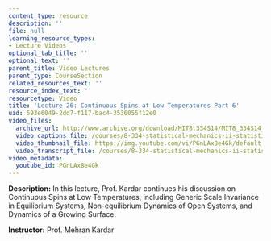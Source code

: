 ```yaml
---
content_type: resource
description: ''
file: null
learning_resource_types:
- Lecture Videos
optional_tab_title: ''
optional_text: ''
parent_title: Video Lectures
parent_type: CourseSection
related_resources_text: ''
resource_index_text: ''
resourcetype: Video
title: 'Lecture 26: Continuous Spins at Low Temperatures Part 6'
uid: 593e6049-2dd7-f117-bac4-3536055f12e0
video_files:
  archive_url: http://www.archive.org/download/MIT8.334S14/MIT8_334S14_lec26_300k.mp4
  video_captions_file: /courses/8-334-statistical-mechanics-ii-statistical-physics-of-fields-spring-2014/e6eebd2e96225e20b23a37fae78e983e_PGnLAx8e4Gk.vtt
  video_thumbnail_file: https://img.youtube.com/vi/PGnLAx8e4Gk/default.jpg
  video_transcript_file: /courses/8-334-statistical-mechanics-ii-statistical-physics-of-fields-spring-2014/95e4671e599cd75997c981fa74c616b6_PGnLAx8e4Gk.pdf
video_metadata:
  youtube_id: PGnLAx8e4Gk
---
```


**Description:** In this lecture, Prof. Kardar continues his discussion on Continuous Spins at Low Temperatures, including Generic Scale Invariance in Equilibrium Systems, Non-equilibrium Dynamics of Open Systems, and Dynamics of a Growing Surface.

**Instructor:** Prof. Mehran Kardar
